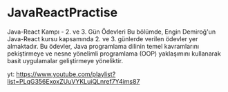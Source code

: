 # JavaReactPractise
Java-React Kampı - 2. ve 3. Gün Ödevleri
Bu bölümde, Engin Demiroğ'un Java-React kursu kapsamında 2. ve 3. günlerde verilen ödevler yer almaktadır. Bu ödevler, Java programlama dilinin temel kavramlarını pekiştirmeye ve nesne yönelimli programlama (OOP) yaklaşımını kullanarak basit uygulamalar geliştirmeye yöneliktir.

yt: https://www.youtube.com/playlist?list=PLqG356ExoxZUuVYKLuiQLnref7Y4ims87
